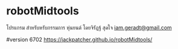 # robotMidtools
โปรแกรม สำหรับหรับกรรมการ หุ่นยนต์ โดยจิรัฎฐ์ สุดใจ  iam.geradt@gmail.com


#version 6702
https://jackpatcher.github.io/robotMidtools/
